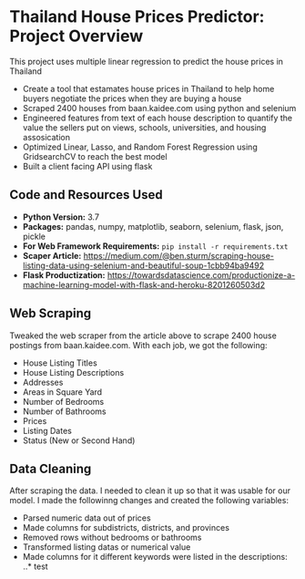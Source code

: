 # Thailand House Prices Predictor: Project Overview
This project uses multiple linear regression to predict the house prices in Thailand
* Create a tool that estamates house prices in Thailand to help home buyers negotiate the prices when they are buying a house
* Scraped 2400 houses from baan.kaidee.com using python and selenium
* Engineered features from text of each house description to quantify the value the sellers put on views, schools, universities, and housing assosication
* Optimized Linear, Lasso, and Random Forest Regression using GridsearchCV to reach the best model
* Built a client facing API using flask
## Code and Resources Used
* **Python Version:** 3.7
* **Packages:** pandas, numpy, matplotlib, seaborn, selenium, flask, json, pickle
* **For Web Framework Requirements:** `pip install -r requirements.txt`
* **Scaper Article:** https://medium.com/@ben.sturm/scraping-house-listing-data-using-selenium-and-beautiful-soup-1cbb94ba9492
* **Flask Productization:** https://towardsdatascience.com/productionize-a-machine-learning-model-with-flask-and-heroku-8201260503d2
## Web Scraping
Tweaked the web scraper from the article above to scrape 2400 house postings from baan.kaidee.com. With each job, we got the following:
* House Listing Titles
* House Listing Descriptions
* Addresses
* Areas in Square Yard
* Number of Bedrooms
* Number of Bathrooms
* Prices
* Listing Dates
* Status (New or Second Hand)
## Data Cleaning
After scraping the data. I needed to clean it up so that it was usable for our model. I made the followinng changes and created the following variables:
* Parsed numeric data out of prices
* Made columns for subdistricts, districts, and provinces
* Removed rows without bedrooms or bathrooms
* Transformed listing datas or numerical value
* Made columns for it different keywords were listed in the descriptions:
..* test


